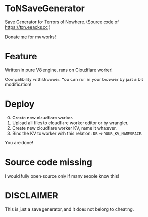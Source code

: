 # ToNSaveGenerator
Save Generator for Terrors of Nowhere. (Source code of https://ton.eeacks.cc )

Donate [me](https://github.com/extremeblackliu) for my works!

# Feature
Written in pure V8 engine, runs on Cloudflare worker!

Compatibility with Browser: You can run in your browser by just a bit modification!

# Deploy

0. Create new cloudflare worker.
1. Upload all files to cloudflare worker editor or by wrangler.
2. Create new cloudflare worker KV, name it whatever.
3. Bind the KV to worker with this relation: `DB` => `YOUR_KV_NAMESPACE`.

You are done!

# Source code missing
I would fully open-source only if many people know this!

# DISCLAIMER
This is just a save generator, and it does not belong to cheating.
